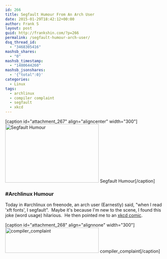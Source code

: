 ```yaml
---
id: 266
title: Segfault Humour From An Arch User
date: 2015-01-29T18:42:12+00:00
author: Frank S
layout: post
guid: http://frankshin.com/?p=266
permalink: /segfault-humour-arch-user/
dsq_thread_id:
  - "3468305416"
mashsb_shares:
  - "0"
mashsb_timestamp:
  - "1480644260"
mashsb_jsonshares:
  - '{"total":0}'
categories:
  - Linux
tags:
  - archlinux
  - compiler complaint
  - segfault
  - xkcd
---
```

[caption id="attachment_267" align="aligncenter" width="300"]<a href="http://frankshin.com/wp-content/uploads/2015/01/2015-01-29-183501_1440x900_scrot.png"><img class="size-medium wp-image-267" src="http://frankshin.com/wp-content/uploads/2015/01/2015-01-29-183501_1440x900_scrot-300x188.png" alt="Segfault Humour" width="300" height="188" /></a> Segfault Humour[/caption]
<h3>#Archlinux Humour</h3>
Today in #archlinux on freenode, an arch user (Earnestly) said, "when I read 'xft fonts', I segfault".  Maybe it's because I'm new to the scene, I found this joke (word usage) hilarious.  He then pointed me to an <a href="http://xkcd.com/371/">xkcd comic</a>.

[caption id="attachment_268" align="alignnone" width="300"]<a href="http://frankshin.com/wp-content/uploads/2015/01/compiler_complaint.png"><img class="size-medium wp-image-268" src="http://frankshin.com/wp-content/uploads/2015/01/compiler_complaint-300x81.png" alt="compiler_complaint" width="300" height="81" /></a> compiler_complaint[/caption]

&nbsp;